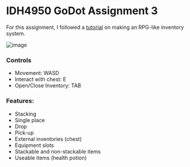 # IDH4950 GoDot Assignment 3

For this assignment, I followed a [tutorial](https://youtu.be/V79YabQZC1s?si=H3ss0w8oQVihEJ7K) on making an RPG-like inventory system. 

![image](https://github.com/user-attachments/assets/a1cfabd2-dc03-4096-ac8a-75d958770a78)

### Controls
- Movement: WASD
- Interact with chest: E
- Open/Close Inventory: TAB

### Features:
- Stacking
- Single place
- Drop
- Pick-up
- External inventories (chest)
- Equipment slots
- Stackable and non-stackable items
- Useable items (health potion)
